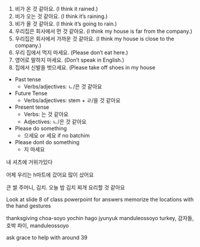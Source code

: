 1. 비가 온 것 같아요. (I think it rained.)
2. 비가 오는 것 같아요. (I think it’s raining.)
3. 비가 올 것 같아요. (I think it’s going to rain.)
4. 우리집은 회사에서 먼 것 같아요. (I think my house is far from the company.)
5. 우리집은 회사에서 가까운 것 같아요. (I think my house is close to the company.)
6. 우리 집에서 먹지 마세요. (Please don’t eat here.)
7. 영어로 말하지 마세요. (Don’t speak in English.)
8. 집에서 신발을 벗으세요. (Please take off shoes in my house

- Past tense
  - Verbs/adjectives: ㄴ/은 것 같아요
- Future Tense
  - Verbs/adjectives: stem + ㄹ/을 것 같아요
- Present tense
  - Verbs: 는 것 같아요
  - Adjectives: ㄴ/은 것 같아요
- Please do something
  - 으세요 or 세요 if no batchim
- Please dont do something
  - 지 마세요

내 셔츠에 거위가있다

어제 우리는 h마트에 갔어요
많이 샀어요

큰 쌀 주머니, 김치.
오늘 밤 김치 찌개 요리할 것 같아요

Look at slide 8 of class powerpoint for answers
memorize the locations with the hand gestures

thanksgiving choa-soyo
yochin hago jyunyuk manduleossoyo
turkey, 감자들, 호박 파이, manduleossoyo

ask grace to help with around 39
